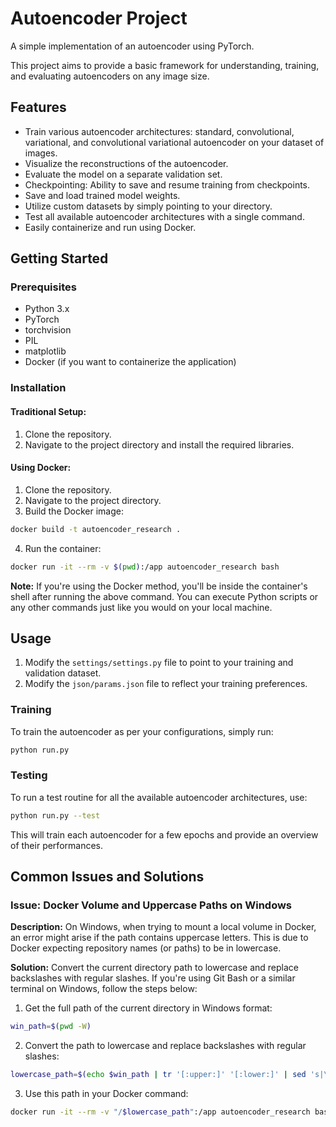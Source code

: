 # Autoencoder Project

A simple implementation of an autoencoder using PyTorch.

This project aims to provide a basic framework for understanding, training, and evaluating autoencoders on any image size.

## Features

- Train various autoencoder architectures: standard, convolutional, variational, and convolutional variational autoencoder on your dataset of images.
- Visualize the reconstructions of the autoencoder.
- Evaluate the model on a separate validation set.
- Checkpointing: Ability to save and resume training from checkpoints.
- Save and load trained model weights.
- Utilize custom datasets by simply pointing to your directory.
- Test all available autoencoder architectures with a single command.
- Easily containerize and run using Docker.

## Getting Started

### Prerequisites

- Python 3.x
- PyTorch
- torchvision
- PIL
- matplotlib
- Docker (if you want to containerize the application)

### Installation

#### Traditional Setup:

1. Clone the repository.
2. Navigate to the project directory and install the required libraries.

#### Using Docker:

1. Clone the repository.
2. Navigate to the project directory.
3. Build the Docker image:

```bash
docker build -t autoencoder_research .
```

4. Run the container:
```bash
docker run -it --rm -v $(pwd):/app autoencoder_research bash
```

**Note:** If you're using the Docker method, you'll be inside the container's shell after running the above command. You can execute Python scripts or any other commands just like you would on your local machine.

## Usage

1. Modify the `settings/settings.py` file to point to your training and validation dataset.
2. Modify the `json/params.json` file to reflect your training preferences.

### Training

To train the autoencoder as per your configurations, simply run:

```bash
python run.py
```

### Testing

To run a test routine for all the available autoencoder architectures, use:

```bash
python run.py --test
```

This will train each autoencoder for a few epochs and provide an overview of their performances.

## Common Issues and Solutions

### Issue: Docker Volume and Uppercase Paths on Windows

**Description:** On Windows, when trying to mount a local volume in Docker, an error might arise if the path contains uppercase letters. This is due to Docker expecting repository names (or paths) to be in lowercase.

**Solution:** Convert the current directory path to lowercase and replace backslashes with regular slashes. If you're using Git Bash or a similar terminal on Windows, follow the steps below:

1. Get the full path of the current directory in Windows format:

```bash
win_path=$(pwd -W)
```

2. Convert the path to lowercase and replace backslashes with regular slashes:

```bash
lowercase_path=$(echo $win_path | tr '[:upper:]' '[:lower:]' | sed 's|\\|/|g')
```

3. Use this path in your Docker command:

```bash
docker run -it --rm -v "/$lowercase_path":/app autoencoder_research bash
```
